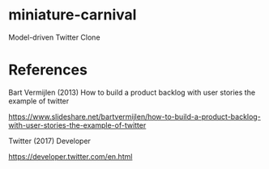 # miniature-carnival
Model-driven Twitter Clone


# References

Bart Vermijlen (2013) How to build a product backlog with user stories the example of twitter

https://www.slideshare.net/bartvermijlen/how-to-build-a-product-backlog-with-user-stories-the-example-of-twitter


Twitter (2017) Developer

https://developer.twitter.com/en.html
